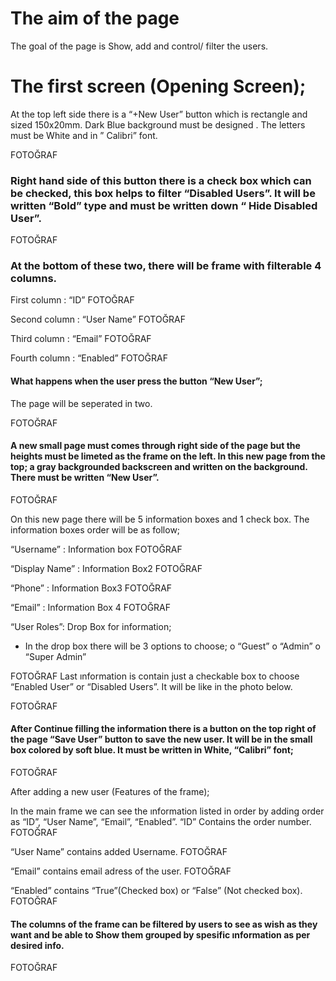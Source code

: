 # The aim of the page 
The goal of the page is Show, add and control/ filter the users.

# The first screen (Opening Screen);
At the top left side there is a “+New User” button which is rectangle and sized 150x20mm. Dark Blue background must be designed . The letters must be White and in ” Calibri” font. 

FOTOĞRAF

### Right hand side of this button there is a check box which can be checked, this box helps to filter “Disabled Users”. It will be written “Bold” type and must be written down “ Hide Disabled User”. 

FOTOĞRAF

### At the bottom of these two, there will be frame with filterable 4 columns. 

First column : “ID”
FOTOĞRAF

Second column : “User Name”
FOTOĞRAF

Third column : “Email”
FOTOĞRAF

Fourth column : “Enabled”
FOTOĞRAF


#### What happens when the user press the button “New User”;
The page will be seperated in two. 

FOTOĞRAF

#### A new small page must comes through right side of the page but the heights must be limeted as the frame on the left. In this new page from the top; a gray backgrounded backscreen and written on the background. There must be written “New User”. 

FOTOĞRAF

On this new page there will be 5 information boxes and 1 check box. The information boxes order will be as follow;

“Username” : Information box
FOTOĞRAF

“Display Name” : Information Box2
FOTOĞRAF

“Phone” : Information Box3
FOTOĞRAF

“Email” : Information Box 4 
FOTOĞRAF

“User Roles”: Drop Box for information;
-	In the drop box there will be 3 options to choose;
o	“Guest”
o	“Admin”
o	“Super Admin”

FOTOĞRAF
Last ınformation is contain just a checkable box to choose “Enabled User” or “Disabled Users”. It will be like in the photo below.


FOTOĞRAF

#### After Continue filling the information there is a button on the top right of the page “Save User” button to save the new user. It will be in the small box colored by soft blue. It must be written in White, “Calibri” font;

FOTOĞRAF


After adding a new user (Features of the frame);

In the main frame we can see the ınformation listed in order by adding order as “ID”, “User Name”, “Email”, “Enabled”.
“ID” Contains the order number.
FOTOĞRAF

“User Name” contains added Username.
FOTOĞRAF

“Email” contains email adress of the user.
FOTOĞRAF

“Enabled” contains “True”(Checked box) or “False” (Not checked box).
FOTOĞRAF

#### The columns of the frame can be filtered by users to see as wish as they want and  be able to Show them grouped by spesific ınformation as per desired info.
FOTOĞRAF

